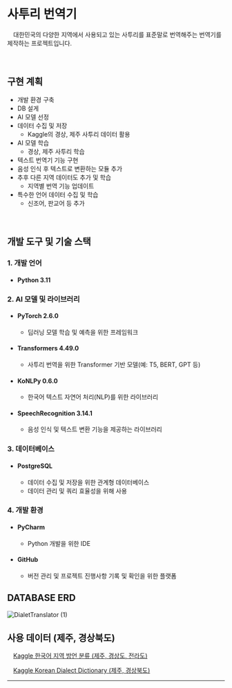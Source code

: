 # 사투리 번역기
　대한민국의 다양한 지역에서 사용되고 있는 사투리를 표준말로 번역해주는 번역기를 제작하는 프로젝트입니다.

　

## 구현 계획
- 개발 환경 구축
- DB 설게
- AI 모델 선정
- 데이터 수집 및 저장
  - Kaggle의 경상, 제주 사투리 데이터 활용
- AI 모델 학습
  - 경상, 제주 사투리 학습
- 텍스트 번역기 기능 구현
- 음성 인식 후 텍스트로 변환하는 모듈 추가
- 추후 다른 지역 데이터도 추가 및 학습
  - 지역별 번역 기능 업데이트
- 특수한 언어 데이터 수집 및 학습
  - 신조어, 판교어 등 추가
    

　


## 개발 도구 및 기술 스택
### 1. 개발 언어
- #### Python 3.11
### 2. AI 모델 및 라이브러리
- #### PyTorch 2.6.0
  - 딥러닝 모델 학습 및 예측을 위한 프레임워크
- #### Transformers 4.49.0
  - 사투리 번역을 위한 Transformer 기반 모델(예: T5, BERT, GPT 등)
- #### KoNLPy 0.6.0
  - 한국어 텍스트 자연어 처리(NLP)를 위한 라이브러리
- #### SpeechRecognition 3.14.1
  - 음성 인식 및 텍스트 변환 기능을 제공하는 라이브러리
### 3. 데이터베이스
- #### PostgreSQL
  - 데이터 수집 및 저장을 위한 관계형 데이터베이스
  - 데이터 관리 및 쿼리 효율성을 위해 사용
### 4. 개발 환경
- #### PyCharm
  - Python 개발을 위한 IDE
- #### GitHub
  - 버전 관리 및 프로젝트 진행사항 기록 및 확인을 위한 플랫폼


## DATABASE ERD
![DialetTranslator (1)](https://github.com/user-attachments/assets/d6e60be5-0ff8-4e5d-8f49-c36022e29861)




## 사용 데이터 (제주, 경상북도)
　[Kaggle 한국어 지역 방언 분류 (제주, 경상도, 전라도)](https://www.kaggle.com/competitions/hai2023summer/overview)

　[Kaggle Korean Dialect Dictionary (제주, 경상북도)](https://www.kaggle.com/datasets/daraejang/korean-dialect-dictionary)

---


